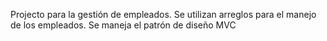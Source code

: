 Projecto para la gestión de empleados.
Se utilizan arreglos para el manejo de los empleados.
Se maneja el patrón de diseño MVC
